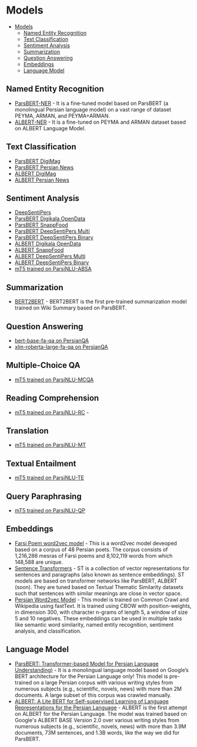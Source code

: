 # Models

- [Models](#models)
  - [Named Entity Recognition](#named-entity-recognition)
  - [Text Classification](#text-classification)
  - [Sentiment Analysis](#sentiment-analysis)
  - [Summarization](#summarization)
  - [Question Answering](#question-answering)
  - [Embeddings](#embeddings)
  - [Language Model](#language-model)

## Named Entity Recognition
- [ParsBERT-NER](https://github.com/hooshvare/parsbert-ner) - It is a fine-tuned model based on ParsBERT (a monolingual Persian language model) on a vast range of dataset PEYMA, ARMAN, and PEYMA+ARMAN.
- [ALBERT-NER](https://github.com/m3hrdadfi/albert-persian) - It is a fine-tuned on PEYMA and ARMAN dataset based on ALBERT Language Model.

## Text Classification
- [ParsBERT DigiMag](https://github.com/hooshvare/parsbert)
- [ParsBERT Persian News](https://github.com/hooshvare/parsbert)
- [ALBERT DigiMag](https://github.com/m3hrdadfi/albert-persian)
- [ALBERT Persian News](https://github.com/m3hrdadfi/albert-persian)

## Sentiment Analysis
- [DeepSentiPers](https://github.com/JoyeBright/DeepSentiPers)
- [ParsBERT Digikala OpenData](https://github.com/hooshvare/parsbert)
- [ParsBERT SnappFood](https://github.com/hooshvare/parsbert)
- [ParsBERT DeepSentiPers Multi](https://github.com/hooshvare/parsbert)
- [ParsBERT DeepSentiPers Binary](https://github.com/hooshvare/parsbert)
- [ALBERT Digikala OpenData](https://github.com/m3hrdadfi/albert-persian)
- [ALBERT SnappFood](https://github.com/m3hrdadfi/albert-persian)
- [ALBERT DeepSentiPers Multi](https://github.com/m3hrdadfi/albert-persian)
- [ALBERT DeepSentiPers Binary](https://github.com/m3hrdadfi/albert-persian)
- [mT5 trained on ParsiNLU-ABSA](https://huggingface.co/persiannlp/mt5-base-parsinlu-sentiment-analysis?text=%DB%8C%DA%A9+%D9%81%DB%8C%D9%84%D9%85+%D8%B6%D8%B9%DB%8C%D9%81+%D8%A8%DB%8C+%D9%85%D8%AD%D8%AA%D9%88%D8%A7+%D8%A8%D8%AF%D9%88%D9%86+%D9%81%DB%8C%D9%84%D9%85%D9%86%D8%A7%D9%85%D9%87+.+%D8%B4%D9%88%D8%AE%DB%8C+%D9%87%D8%A7%DB%8C+%D8%B3%D8%AE%DB%8C%D9%81+.+%3Csep%3E+%D9%86%D8%B8%D8%B1+%D8%B4%D9%85%D8%A7+%D8%AF%D8%B1+%D9%85%D9%88%D8%B1%D8%AF+%D8%AF%D8%A7%D8%B3%D8%AA%D8%A7%D9%86%D8%8C+%D9%81%DB%8C%D9%84%D9%85%D9%86%D8%A7%D9%85%D9%87%D8%8C+%D8%AF%DB%8C%D8%A7%D9%84%D9%88%DA%AF+%D9%87%D8%A7+%D9%88+%D9%85%D9%88%D8%B6%D9%88%D8%B9+%D9%81%DB%8C%D9%84%D9%85++%D9%84%D9%88%D9%86%D9%87+%D8%B2%D9%86%D8%A8%D9%88%D8%B1+%DA%86%DB%8C%D8%B3%D8%AA%D8%9F+)


## Summarization
- [BERT2BERT](https://github.com/m3hrdadfi/wiki-summary) - BERT2BERT is the first pre-trained summarization model trained on Wiki Summary based on ParsBERT. 

## Question Answering
- [bert-base-fa-qa on PersianQA](https://huggingface.co/SajjadAyoubi/bert-base-fa-qa)
- [xlm-roberta-large-fa-qa on PersianQA](https://huggingface.co/SajjadAyoubi/xlm-roberta-large-fa-qa)

## Multiple-Choice QA
- [mT5 trained on ParsiNLU-MCQA](https://huggingface.co/persiannlp/mt5-base-parsinlu-arc-comqa-obqa-multiple-choice?text=%D9%BE%D8%A7%DB%8C%D8%AA%D8%AE%D8%AA+%DA%A9%D8%B4%D9%88%D8%B1+%D8%A7%D8%B3%D8%AA%D8%B1%D8%A7%D9%84%DB%8C%D8%A7+%DA%A9%D8%AF%D8%A7%D9%85+%D8%A7%D8%B3%D8%AA%D8%9F+%3Csep%3E+%D9%85%D9%84%D8%A8%D9%88%D8%B1%D9%86+%3Csep%3E+%D8%B3%DB%8C%D8%AF%D9%86%DB%8C+%3Csep%3E+%DA%A9%D9%86%D8%A8%D8%B1%D8%A7+&fullscreen=true)  

## Reading Comprehension
- [mT5 trained on ParsiNLU-RC](https://huggingface.co/persiannlp/mt5-base-parsinlu-squad-reading-comprehension?text=%D9%82%D8%A7%D8%B1%D9%87+%D8%A2%D9%85%D8%B1%DB%8C%DA%A9%D8%A7+%D8%AF%D8%B1+%DA%86%D9%87+%D8%B3%D8%A7%D9%84%DB%8C+%DA%A9%D8%B4%D9%81+%D8%B4%D8%AF%D8%9F+%5Cn+%DB%8C%D8%B4+%D8%A7%D8%B2+%D8%AF%D9%87+%D9%87%D8%B2%D8%A7%D8%B1+%D8%B3%D8%A7%D9%84+%D8%A7%D8%B3%D8%AA+%DA%A9%D9%87+%D8%A7%D9%86%D8%B3%D8%A7%D9%86%E2%80%8C%D9%87%D8%A7+%D8%AF%D8%B1+%D9%82%D8%A7%D8%B1%D9%87%D9%94+%D8%A2%D9%85%D8%B1%DB%8C%DA%A9%D8%A7+%D8%B2%D9%86%D8%AF%DA%AF%DB%8C+%D9%85%DB%8C%E2%80%8C%DA%A9%D9%86%D9%86%D8%AF.+%D9%82%D8%A7%D8%B1%D9%87+%D8%A2%D9%85%D8%B1%DB%8C%DA%A9%D8%A7+%D8%AA%D9%88%D8%B3%D8%B7+%DA%A9%D8%B1%DB%8C%D8%B3%D8%AA%D9%81+%DA%A9%D9%84%D9%85%D8%A8+%D9%88+%D8%AF%D8%B1+%D8%B3%D8%A7%D9%84+%DB%B1%DB%B4%DB%B9%DB%B2+%DA%A9%D8%B4%D9%81+%D8%B4%D8%AF+%D8%A7%D9%85%D8%A7+%D8%A7%D9%88+%D8%A8%D9%87+%D8%A7%D8%B4%D8%AA%D8%A8%D8%A7%D9%87+%D9%81%DA%A9%D8%B1+%DA%A9%D8%B1%D8%AF+%DA%A9%D9%87+%D8%A2%D9%86%D8%AC%D8%A7+%D9%87%D9%86%D8%AF%D9%88%D8%B3%D8%AA%D8%A7%D9%86+%D8%A7%D8%B3%D8%AA+%D8%A7%D9%85%D8%A7+%D9%85%D8%AF%D8%AA%E2%80%8C%D9%87%D8%A7+%D8%A8%D8%B9%D8%AF+%D8%A2%D9%85%D8%B1%DB%8C%DA%AF%D9%88+%D9%88%D8%B3%D9%BE%D9%88%DA%86%DB%8C+%D8%A7%D8%B9%D9%84%D8%A7%D9%85+%DA%A9%D8%B1%D8%AF+%DA%A9%D9%87+%D8%A7%DB%8C%D9%86+%D9%82%D8%A7%D8%B1%D9%87+%D8%AC%D8%AF%DB%8C%D8%AF%DB%8C+%D8%A7%D8%B3%D8%AA.+%D8%A7%D9%85%D8%A7+%D8%AA%D8%A7%D8%B1%DB%8C%D8%AE+%D8%A2%D9%85%D8%B1%DB%8C%DA%A9%D8%A7+%D8%A8%D9%87+%D8%B9%D9%86%D9%88%D8%A7%D9%86+%DB%8C%DA%A9+%DA%A9%D8%B4%D9%88%D8%B1+%D9%85%D8%B3%D8%AA%D9%82%D9%84+%D8%A8%D9%87+%D8%B3%D8%A7%D9%84+%DB%B1%DB%B7%DB%B8%DB%B3+%D9%85%DB%8C%D9%84%D8%A7%D8%AF%DB%8C+%D8%A8%D8%A7%D8%B2%D9%85%DB%8C%E2%80%8C%DA%AF%D8%B1%D8%AF%D8%AF+%DA%A9%D9%87+%D8%AF%D8%B1+%D8%A2%D9%86+%D8%A2%D9%85%D8%B1%DB%8C%DA%A9%D8%A7+%D8%A8%D8%B1+%D8%B7%D8%A8%D9%82+%D9%85%D8%B9%D8%A7%D9%87%D8%AF%D9%87%D9%94+%D9%BE%D8%A7%D8%B1%DB%8C%D8%B3+%D8%A8%D9%87+%D8%B1%D8%B3%D9%85%DB%8C%D8%AA+%D8%B4%D9%86%D8%A7%D8%AE%D8%AA%D9%87+%DA%AF%D8%B1%D8%AF%DB%8C%D8%AF.&fullscreen=true) -  

## Translation
- [mT5 trained on ParsiNLU-MT](https://huggingface.co/persiannlp/mt5-base-parsinlu-opus-translation_fa_en) 

## Textual Entailment
- [mT5 trained on ParsiNLU-TE](https://huggingface.co/persiannlp/mt5-base-parsinlu-snli-entailment?text=%D8%A2%DB%8C%D8%A7+%DA%A9%D9%88%D8%AF%DA%A9%D8%A7%D9%86%DB%8C+%D9%88%D8%AC%D9%88%D8%AF+%D8%AF%D8%A7%D8%B1%D9%86%D8%AF+%DA%A9%D9%87+%D9%86%DB%8C%D8%A7%D8%B2+%D8%A8%D9%87+%D8%B3%D8%B1%DA%AF%D8%B1%D9%85%DB%8C+%D8%AF%D8%A7%D8%B1%D9%86%D8%AF%D8%9F+%3Csep%3E+%D9%87%DB%8C%DA%86+%DA%A9%D9%88%D8%AF%DA%A9%DB%8C+%D9%87%D8%B1%DA%AF%D8%B2+%D9%86%D9%85%DB%8C+%D8%AE%D9%88%D8%A7%D9%87%D8%AF+%D8%B3%D8%B1%DA%AF%D8%B1%D9%85+%D8%B4%D9%88%D8%AF.&fullscreen=true)   

## Query Paraphrasing
- [mT5 trained on ParsiNLU-QP](https://huggingface.co/persiannlp/mt5-base-parsinlu-qqp-query-paraphrasing?text=%D8%A2%DB%8C%D8%A7+%D9%84%DB%8C%D8%B2%D8%B1+%D9%85%D9%88%D9%87%D8%A7%DB%8C+%D8%B2%D8%A7%D8%A6%D8%AF+%D8%AF%D8%A7%D8%A6%D9%85%DB%8C+%D8%A7%D8%B3%D8%AA%D8%9F+%3Csep%3E+%D8%A2%DB%8C%D8%A7+%D9%84%DB%8C%D8%B2%D8%B1+%D9%85%D9%88%D9%87%D8%A7%DB%8C+%D8%B2%D8%A7%D8%A6%D8%AF+%D8%A8%D8%A7%D8%B9%D8%AB+%D9%81%D8%B1%D8%A7%D8%B1+%D8%AF%D8%A7%D8%A6%D9%85%DB%8C+%D8%A7%D8%B2+%D9%85%D9%88%D9%87%D8%A7%DB%8C+%D9%86%D8%A7%D8%AE%D9%88%D8%A7%D8%B3%D8%AA%D9%87+%D9%85%DB%8C+%D8%B4%D9%88%D8%AF%D8%9F&fullscreen=true)   

## Embeddings
- [Farsi Poem word2vec model](https://github.com/amnghd/Word2vec-on-Farsi-Literature) - This is a word2vec model deveoped based on a corpus of 48 Persian poets. The corpus consists of 1,216,286 mesras of Farsi poems and 8,102,119 words from which 148,588 are unique.
- [Sentence Transformers](https://github.com/m3hrdadfi/sentence-transformers) - ST is a collection of vector representations for sentences and paragraphs (also known as sentence embeddings). ST models are based on transformer networks like ParsBERT, ALBERT (soon). They are tuned based on Textual Thematic Similarity datasets such that sentences with similar meanings are close in vector space.
- [Persian Word2vec Model](https://nlp.johnsnowlabs.com/2020/12/05/persian_w2v_cc_300d_fa.html) - This model is trained on Common Crawl and Wikipedia using fastText. It is trained using CBOW with position-weights, in dimension 300, with character n-grams of length 5, a window of size 5 and 10 negatives.
These embeddings can be used in multiple tasks like semantic word similarity, named entity recognition, sentiment analysis, and classification.

## Language Model
- [ParsBERT: Transformer-based Model for Persian Language Understanding)](https://github.com/hooshvare/parsbert) - It is a monolingual language model based on Google’s BERT architecture for the Persian Language only! This model is pre-trained on a large Persian corpus with various writing styles from numerous subjects (e.g., scientific, novels, news) with more than 2M documents. A large subset of this corpus was crawled manually.
- [ALBERT: A Lite BERT for Self-supervised Learning of Language Representations for the Persian Language](https://github.com/m3hrdadfi/albert-persian) - ALBERT is the first attempt on ALBERT for the Persian Language. The model was trained based on Google's ALBERT BASE Version 2.0 over various writing styles from numerous subjects (e.g., scientific, novels, news) with more than 3.9M documents, 73M sentences, and 1.3B words, like the way we did for ParsBERT.
